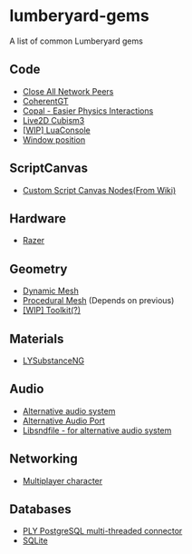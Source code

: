 # lumberyard-gems
A list of common Lumberyard gems

## Code
* [Close All Network Peers](https://github.com/Aristo7/CloseAllNetworkPeersGem)
* [CoherentGT](https://github.com/cozzbp/LmbrCoherentGT)
* [Copal - Easier Physics Interactions](https://github.com/EladDv/Copal)
* [Live2D Cubism3](https://github.com/alatnet/Lumberyard-Cubism3-Gem)
* [[WIP] LuaConsole](https://forums.awsgametech.com/t/howto-execute-console-commands-from-lua/3070)
* [Window position](https://github.com/Aristo7/WindowPositionGem)

## ScriptCanvas
* [Custom Script Canvas Nodes(From Wiki)](https://github.com/Paolo-Oliverio/ScriptCanvasWikiLib)

## Hardware
* [Razer](https://github.com/Razer-TionThomas/Razer-Lumberyard)

## Geometry
* [Dynamic Mesh](https://bitbucket.org/petrocket/dynamicmesh/src/master/)
* [Procedural Mesh](https://bitbucket.org/petrocket/proceduralmesh/src/master/) (Depends on previous)
* [[WIP] Toolkit(?)](https://bitbucket.org/petrocket/toolkit/src/master/)

## Materials
* [LYSubstanceNG](https://github.com/roche-emmanuel/LYSubstanceNG)

## Audio
* [Alternative audio system](https://github.com/alatnet/Lumberyard-Alternative-Audio-Gem)
* [Alternative Audio Port](https://github.com/alatnet/Lumberyard-Alternative-Audio-Port-Audio-Gem)
* [Libsndfile - for alternative audio system](https://github.com/alatnet/Lumberyard-Alternative-Audio-Libsndfile-Gem)

## Networking
* [Multiplayer character](https://github.com/quinlayen/Lumberyard-MutiplayerCharacterGem)

## Databases
* [PLY PostgreSQL multi-threaded connector](https://github.com/ash-j-f/PLY-public)
* [SQLite](https://github.com/alatnet/Lumberyard-SQLite-Gem)
